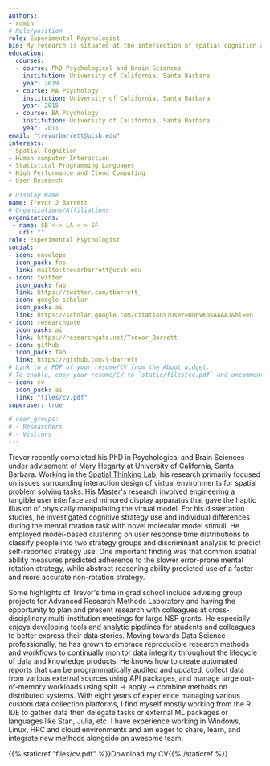 ```yaml
---
authors:
- admin
# Role/position
role: Experimental Psychologist
bio: My research is situated at the intersection of spatial cognition and human-computer interaction.
education:
  courses:
  - course: PhD Psychological and Brain Sciences
    institution: University of California, Santa Barbara
    year: 2019
  - course: MA Psychology
    institution: University of California, Santa Barbara
    year: 2015
  - course: BA Psychology
    institution: University of California, Santa Barbara
    year: 2011
email: "trevorbarrett@ucsb.edu"
interests:
- Spatial Cognition
- Human-computer Interaction
- Statistical Programming Languages
- High Performance and Cloud Computing
- User Research

# Display Name
name: Trevor J Barrett
# Organizations/Affiliations
organizations:
 - name: SB <-> LA <-> SF
   url: ""
role: Experimental Psychologist
social:
- icon: envelope
  icon_pack: fas
  link: mailto:trevorbarrett@ucsb.edu
- icon: twitter
  icon_pack: fab
  link: https://twitter.com/tbarrett_
- icon: google-scholar
  icon_pack: ai
  link: https://scholar.google.com/citations?user=UUPVK0kAAAAJ&hl=en
- icon: researchgate
  icon_pack: ai
  link: https://researchgate.net/Trevor_Barrett
- icon: github
  icon_pack: fab
  link: https://github.com/t-barrett
# Link to a PDF of your resume/CV from the About widget.
# To enable, copy your resume/CV to `static/files/cv.pdf` and uncomment the lines below.  
- icon: cv
  icon_pack: ai
  link: "files/cv.pdf"
superuser: true

# user_groups:
# - Researchers
# - Visitors
---
```

Trevor recently completed his PhD in Psychological and Brain Sciences under advisement of Mary Hegarty at University of California, Santa Barbara. Working in the [Spatial Thinking Lab](https://hegarty-lab.psych.ucsb.edu), his research primarily focused on issues surrounding interaction design of virtual environments for spatial problem solving tasks. His Master's research involved engineering a tangible user interface and mirrored display apparatus that gave the haptic illusion of physically manipulating the virtual model. For his dissertation studies, he investigated cognitive strategy use and individual differences during the mental rotation task with novel molecular model stimuli. He employed model-based clustering on user response time distributions to classify people into two strategy groups and discriminant analysis to predict self-reported strategy use. One important finding was that common spatial ability measures predicted adherence to the slower error-prone mental rotation strategy, while abstract reasoning ability predicted use of a faster and more accurate non-rotation strategy.

Some highlights of Trevor's time in grad school include advising group projects for Advanced Research Methods Laboratory and having the opportunity to plan and present research with colleagues at cross-disciplinary multi-institution meetings for large NSF grants. He especially enjoys developing tools and analytic pipelines for students and colleagues to better express their data stories. Moving towards Data Science professionally, he has grown to embrace reproducible research methods and workflows to continually monitor data integrity throughout the lifecycle of data and knowledge products. He knows how to create automated reports that can be programmatically audited and updated, collect data from various external sources using API packages, and manage large out-of-memory workloads using split -> apply -> combine methods on distributed systems. With eight years of experience managing various custom data collection platforms, I find myself mostly working from the R IDE to gather data then delegate tasks or external ML packages or languages like Stan, Julia, etc. I have experience working in Windows, Linux, HPC and cloud environments and am eager to share, learn, and integrate new methods alongside an awesome team.

{{% staticref "files/cv.pdf" %}}Download my CV{{% /staticref %}}

